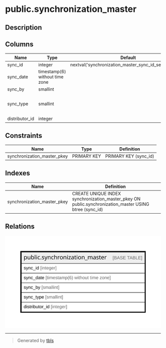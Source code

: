 # public.synchronization_master

## Description

## Columns

| Name | Type | Default | Nullable | Children | Parents | Comment |
| ---- | ---- | ------- | -------- | -------- | ------- | ------- |
| sync_id | integer | nextval('synchronization_master_sync_id_seq'::regclass) | false |  |  |  |
| sync_date | timestamp(6) without time zone |  | true |  |  |  |
| sync_by | smallint |  | true |  |  |  |
| sync_type | smallint |  | true |  |  | 0 -> ImportData<br>1 -> ExportData |
| distributor_id | integer |  | true |  |  |  |

## Constraints

| Name | Type | Definition |
| ---- | ---- | ---------- |
| synchronization_master_pkey | PRIMARY KEY | PRIMARY KEY (sync_id) |

## Indexes

| Name | Definition |
| ---- | ---------- |
| synchronization_master_pkey | CREATE UNIQUE INDEX synchronization_master_pkey ON public.synchronization_master USING btree (sync_id) |

## Relations

![er](public.synchronization_master.svg)

---

> Generated by [tbls](https://github.com/k1LoW/tbls)
